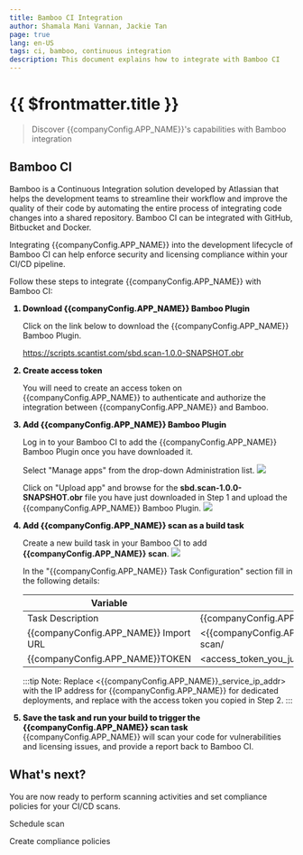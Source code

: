 ```yaml
---
title: Bamboo CI Integration
author: Shamala Mani Vannan, Jackie Tan
page: true
lang: en-US
tags: ci, bamboo, continuous integration
description: This document explains how to integrate with Bamboo CI
---
```


<script setup>
import { companyConfig } from '../../../config/companyConfig.js'
</script>
<style>
    li {
        font-weight: 800;
    }
</style>

<ClientOnly>

# {{ $frontmatter.title }}

> Discover {{companyConfig.APP_NAME}}'s capabilities with Bamboo integration

## Bamboo CI

Bamboo is a Continuous Integration solution developed by Atlassian that helps the development teams to streamline their workflow and improve the quality of their code by automating the entire process of integrating code changes into a shared repository. Bamboo CI can be integrated with GitHub, Bitbucket and Docker.

Integrating {{companyConfig.APP_NAME}} into the development lifecycle of Bamboo CI can help enforce security and licensing compliance within your CI/CD pipeline.

Follow these steps to integrate {{companyConfig.APP_NAME}} with Bamboo CI:

<ol>
<li>Download {{companyConfig.APP_NAME}} Bamboo Plugin</li>

Click on the link below to download the {{companyConfig.APP_NAME}} Bamboo Plugin.

<a href="https://scripts.scantist.com/sbd.scan-1.0.0-SNAPSHOT.obr">https://scripts.scantist.com/sbd.scan-1.0.0-SNAPSHOT.obr</a>

<li>Create access token</li>

You will need to create an access token on {{companyConfig.APP_NAME}} to authenticate and authorize the integration between {{companyConfig.APP_NAME}} and Bamboo.

<li>Add {{companyConfig.APP_NAME}} Bamboo Plugin</li>

Log in to your Bamboo CI to add the {{companyConfig.APP_NAME}} Bamboo Plugin once you have downloaded it.

Select "Manage apps" from the drop-down Administration list.
<img src="/images/Build-based-Scan-CICD-Pipeline/bamboo/step3.1.png"/>

Click on "Upload app" and browse for the <b>sbd.scan-1.0.0-SNAPSHOT.obr</b> file you have just downloaded in Step 1 and upload the {{companyConfig.APP_NAME}} Bamboo Plugin.
<img src="/images/Build-based-Scan-CICD-Pipeline/bamboo/step3.2.png"/>

<li>Add {{companyConfig.APP_NAME}} scan as a build task</li>

Create a new build task in your Bamboo CI to add <b>{{companyConfig.APP_NAME}} scan</b>.
<img src="/images/Build-based-Scan-CICD-Pipeline/bamboo/step4.1.png"/>

In the "{{companyConfig.APP_NAME}} Task Configuration" section fill in the following details:

<table>
    <thead>
        <th>Variable</th>
        <th>Value</th>
    </thead>
    <tbody>
        <tr>
            <td>Task Description</td>
            <td>{{companyConfig.APP_NAME}} CI Scan</td>
        </tr>
        <tr>
            <td>{{companyConfig.APP_NAME}} Import URL</td>
            <td>&lt;{{companyConfig.APP_NAME}}_service_ip_addr&gt;/ci-scan/</td>
        </tr>
        <tr>
            <td>{{companyConfig.APP_NAME}}TOKEN</td>
            <td>&lt;access_token_you_just_copied&gt;/ci-scan/</td>
        </tr>
    </tbody>
</table>

:::tip Note: Replace <{{companyConfig.APP_NAME}}\_service_ip_addr> with the IP address for {{companyConfig.APP_NAME}} for dedicated deployments, and replace with the access token you copied in Step 2.
:::

<li>Save the task and run your build to trigger the {{companyConfig.APP_NAME}} scan task</li>
{{companyConfig.APP_NAME}} will scan your code for vulnerabilities and licensing issues, and provide a report back to Bamboo CI.

</ol>

## What's next?

You are now ready to perform scanning activities and set compliance policies for your CI/CD scans.

Schedule scan

Create compliance policies

</ClientOnly>
